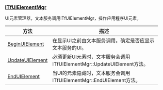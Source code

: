 ### [ITfUIElementMgr](https://learn.microsoft.com/zh-cn/windows/win32/api/msctf/nn-msctf-itfuielementmgr)

UI元素管理器，文本服务调用ITfUIElementMgr，操作应用程序UI元素。

方法						|描述
-|-
[BeginUIElement][1]		|在显示UI之前由文本服务调用，确定是否应显示文本服务的UI。
[UpdateUIElement][2]	|必须更新UI元素时，文本服务会调用ITfUIElementMgr::UpdateUIElement方法。
[EndUIElement][3]		|当UI的元素隐藏时，文本服务会调用ITfUIElementMgr::EndUIElement方法。

[1]: https://learn.microsoft.com/zh-cn/windows/win32/api/msctf/nf-msctf-itfuielementmgr-beginuielement
[2]: https://learn.microsoft.com/zh-cn/windows/win32/api/msctf/nf-msctf-itfuielementmgr-updateuielement
[3]: https://learn.microsoft.com/zh-cn/windows/win32/api/msctf/nf-msctf-itfuielementmgr-enduielement